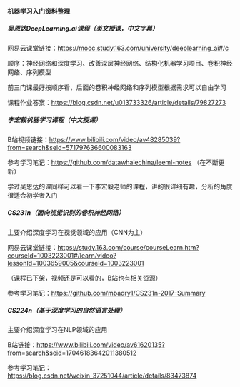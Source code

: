 #### 机器学习入门资料整理

##### 吴恩达DeepLearning.ai课程（英文授课，中文字幕）

网易云课堂链接：https://mooc.study.163.com/university/deeplearning_ai#/c

顺序：神经网络和深度学习、改善深层神经网络、结构化机器学习项目、卷积神经网络、序列模型

前三门课最好按顺序看，后面的卷积神经网络和序列模型根据需求可以自由学习

课程作业答案：https://blog.csdn.net/u013733326/article/details/79827273



##### 李宏毅机器学习课程（中文授课）

B站视频链接：https://www.bilibili.com/video/av48285039?from=search&seid=571797636600083163

参考学习笔记：https://github.com/datawhalechina/leeml-notes （在不断更新）

学过吴恩达的课同样可以看一下李宏毅老师的课程，讲的很详细有趣，分析的角度很适合初学者入门


##### CS231n（面向视觉识别的卷积神经网络）

主要介绍深度学习在视觉领域的应用（CNN为主）

网易云课堂链接：https://study.163.com/course/courseLearn.htm?courseId=1003223001#/learn/video?lessonId=1003659005&courseId=1003223001

（课程已下架，视频还是可以看的，B站也有相关资源）

参考学习笔记：https://github.com/mbadry1/CS231n-2017-Summary

##### CS224n（基于深度学习的自然语言处理）

主要介绍深度学习在NLP领域的应用

B站链接：https://www.bilibili.com/video/av61620135?from=search&seid=17046183642011380512

参考学习笔记：https://blog.csdn.net/weixin_37251044/article/details/83473874
